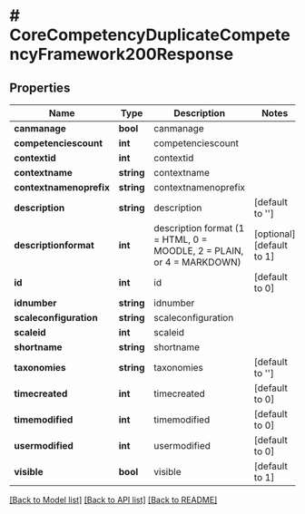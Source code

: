 # # CoreCompetencyDuplicateCompetencyFramework200Response

## Properties

Name | Type | Description | Notes
------------ | ------------- | ------------- | -------------
**canmanage** | **bool** | canmanage |
**competenciescount** | **int** | competenciescount |
**contextid** | **int** | contextid |
**contextname** | **string** | contextname |
**contextnamenoprefix** | **string** | contextnamenoprefix |
**description** | **string** | description | [default to '']
**descriptionformat** | **int** | description format (1 &#x3D; HTML, 0 &#x3D; MOODLE, 2 &#x3D; PLAIN, or 4 &#x3D; MARKDOWN) | [optional] [default to 1]
**id** | **int** | id | [default to 0]
**idnumber** | **string** | idnumber |
**scaleconfiguration** | **string** | scaleconfiguration |
**scaleid** | **int** | scaleid |
**shortname** | **string** | shortname |
**taxonomies** | **string** | taxonomies | [default to '']
**timecreated** | **int** | timecreated | [default to 0]
**timemodified** | **int** | timemodified | [default to 0]
**usermodified** | **int** | usermodified | [default to 0]
**visible** | **bool** | visible | [default to 1]

[[Back to Model list]](../../README.md#models) [[Back to API list]](../../README.md#endpoints) [[Back to README]](../../README.md)
